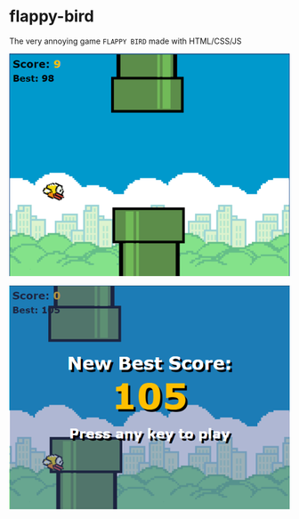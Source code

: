 # flappy-bird
The very annoying game `FLAPPY BIRD` made with HTML/CSS/JS

![Screenshot](./sources/img1.png)

![Screenshot](./sources/img2.png)

